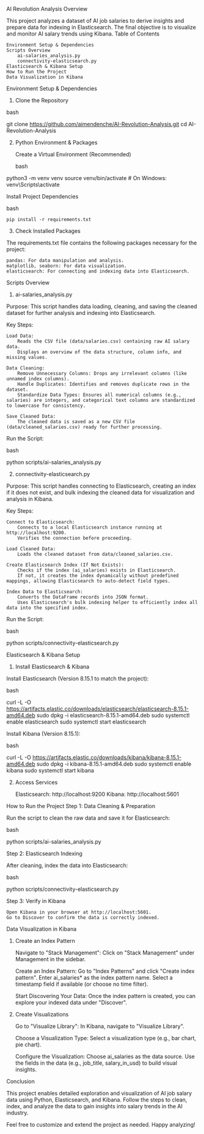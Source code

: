 AI Revolution Analysis
Overview

This project analyzes a dataset of AI job salaries to derive insights and prepare data for indexing in Elasticsearch. The final objective is to visualize and monitor AI salary trends using Kibana.
Table of Contents

    Environment Setup & Dependencies
    Scripts Overview
        ai-salaries_analysis.py
        connectivity-elasticsearch.py
    Elasticsearch & Kibana Setup
    How to Run the Project
    Data Visualization in Kibana


Environment Setup & Dependencies

1. Clone the Repository

bash

git clone https://github.com/aimendenche/AI-Revolution-Analysis.git
cd AI-Revolution-Analysis

2. Python Environment & Packages

    Create a Virtual Environment (Recommended)

    bash

python3 -m venv venv
source venv/bin/activate  # On Windows: venv\Scripts\activate

Install Project Dependencies

bash

    pip install -r requirements.txt

3. Check Installed Packages

The requirements.txt file contains the following packages necessary for the project:

    pandas: For data manipulation and analysis.
    matplotlib, seaborn: For data visualization.
    elasticsearch: For connecting and indexing data into Elasticsearch.

Scripts Overview
1. ai-salaries_analysis.py

Purpose: This script handles data loading, cleaning, and saving the cleaned dataset for further analysis and indexing into Elasticsearch.

Key Steps:

    Load Data:
        Reads the CSV file (data/salaries.csv) containing raw AI salary data.
        Displays an overview of the data structure, column info, and missing values.

    Data Cleaning:
        Remove Unnecessary Columns: Drops any irrelevant columns (like unnamed index columns).
        Handle Duplicates: Identifies and removes duplicate rows in the dataset.
        Standardize Data Types: Ensures all numerical columns (e.g., salaries) are integers, and categorical text columns are standardized to lowercase for consistency.

    Save Cleaned Data:
        The cleaned data is saved as a new CSV file (data/cleaned_salaries.csv) ready for further processing.

Run the Script:

bash

python scripts/ai-salaries_analysis.py

2. connectivity-elasticsearch.py

Purpose: This script handles connecting to Elasticsearch, creating an index if it does not exist, and bulk indexing the cleaned data for visualization and analysis in Kibana.

Key Steps:

    Connect to Elasticsearch:
        Connects to a local Elasticsearch instance running at http://localhost:9200.
        Verifies the connection before proceeding.

    Load Cleaned Data:
        Loads the cleaned dataset from data/cleaned_salaries.csv.

    Create Elasticsearch Index (If Not Exists):
        Checks if the index (ai_salaries) exists in Elasticsearch.
        If not, it creates the index dynamically without predefined mappings, allowing Elasticsearch to auto-detect field types.

    Index Data to Elasticsearch:
        Converts the DataFrame records into JSON format.
        Uses Elasticsearch's bulk indexing helper to efficiently index all data into the specified index.

Run the Script:

bash

python scripts/connectivity-elasticsearch.py

Elasticsearch & Kibana Setup
1. Install Elasticsearch & Kibana

Install Elasticsearch (Version 8.15.1 to match the project):

bash

curl -L -O https://artifacts.elastic.co/downloads/elasticsearch/elasticsearch-8.15.1-amd64.deb
sudo dpkg -i elasticsearch-8.15.1-amd64.deb
sudo systemctl enable elasticsearch
sudo systemctl start elasticsearch

Install Kibana (Version 8.15.1):

bash

curl -L -O https://artifacts.elastic.co/downloads/kibana/kibana-8.15.1-amd64.deb
sudo dpkg -i kibana-8.15.1-amd64.deb
sudo systemctl enable kibana
sudo systemctl start kibana

2. Access Services

    Elasticsearch: http://localhost:9200
    Kibana: http://localhost:5601

How to Run the Project
Step 1: Data Cleaning & Preparation

Run the script to clean the raw data and save it for Elasticsearch:

bash

python scripts/ai-salaries_analysis.py

Step 2: Elasticsearch Indexing

After cleaning, index the data into Elasticsearch:

bash

python scripts/connectivity-elasticsearch.py

Step 3: Verify in Kibana

    Open Kibana in your browser at http://localhost:5601.
    Go to Discover to confirm the data is correctly indexed.

Data Visualization in Kibana
1. Create an Index Pattern

    Navigate to "Stack Management":
        Click on "Stack Management" under Management in the sidebar.

    Create an Index Pattern:
        Go to "Index Patterns" and click "Create index pattern".
        Enter ai_salaries* as the index pattern name.
        Select a timestamp field if available (or choose no time filter).

    Start Discovering Your Data:
        Once the index pattern is created, you can explore your indexed data under "Discover".

2. Create Visualizations

    Go to "Visualize Library":
        In Kibana, navigate to "Visualize Library".

    Choose a Visualization Type:
        Select a visualization type (e.g., bar chart, pie chart).

    Configure the Visualization:
        Choose ai_salaries as the data source.
        Use the fields in the data (e.g., job_title, salary_in_usd) to build visual insights.

Conclusion

This project enables detailed exploration and visualization of AI job salary data using Python, Elasticsearch, and Kibana. Follow the steps to clean, index, and analyze the data to gain insights into salary trends in the AI industry.

Feel free to customize and extend the project as needed. Happy analyzing!
